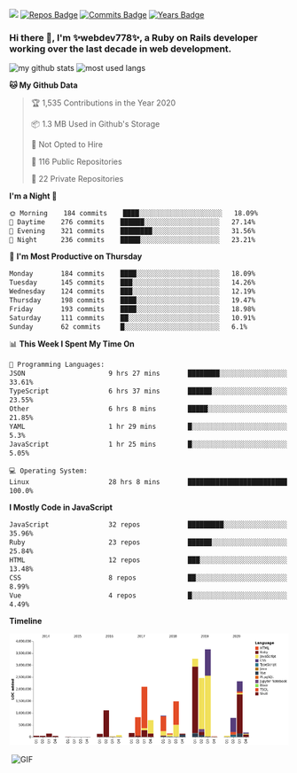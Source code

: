 ![](https://visitor-badge.glitch.me/badge?page_id=webdev778.webdev778)
[![Repos Badge](https://badges.pufler.dev/repos/webdev778)](https://badges.pufler.dev)
[![Commits Badge](https://badges.pufler.dev/commits/monthly/webdev778)](https://badges.pufler.dev)
[![Years Badge](https://badges.pufler.dev/years/webdev778)](https://badges.pufler.dev)
### Hi there 👋, I'm ✨webdev778✨, a Ruby on Rails developer working over the last decade in web development.


![my github stats](https://github-readme-stats.vercel.app/api?username=webdev778&show_icons=true&theme=tokyonight&line_height=27)
![most used langs](https://github-readme-stats.vercel.app/api/top-langs/?username=webdev778&hide=css,html&theme=tokyonight)

<!--START_SECTION:waka-->
**🐱 My Github Data** 

> 🏆 1,535 Contributions in the Year 2020
 > 
> 📦 1.3 MB Used in Github's Storage 
 > 
> 🚫 Not Opted to Hire
 > 
> 📜 116 Public Repositories 
 > 
> 🔑 22 Private Repositories  

**I'm a Night 🦉** 

```text
🌞 Morning    184 commits    ████░░░░░░░░░░░░░░░░░░░░░   18.09% 
🌆 Daytime    276 commits    ██████░░░░░░░░░░░░░░░░░░░   27.14% 
🌃 Evening    321 commits    ████████░░░░░░░░░░░░░░░░░   31.56% 
🌙 Night      236 commits    █████░░░░░░░░░░░░░░░░░░░░   23.21%

```
📅 **I'm Most Productive on Thursday** 

```text
Monday       184 commits    ████░░░░░░░░░░░░░░░░░░░░░   18.09% 
Tuesday      145 commits    ███░░░░░░░░░░░░░░░░░░░░░░   14.26% 
Wednesday    124 commits    ███░░░░░░░░░░░░░░░░░░░░░░   12.19% 
Thursday     198 commits    ████░░░░░░░░░░░░░░░░░░░░░   19.47% 
Friday       193 commits    ████░░░░░░░░░░░░░░░░░░░░░   18.98% 
Saturday     111 commits    ██░░░░░░░░░░░░░░░░░░░░░░░   10.91% 
Sunday       62 commits     █░░░░░░░░░░░░░░░░░░░░░░░░   6.1%

```


📊 **This Week I Spent My Time On** 

```text
💬 Programming Languages: 
JSON                     9 hrs 27 mins       ████████░░░░░░░░░░░░░░░░░   33.61% 
TypeScript               6 hrs 37 mins       ██████░░░░░░░░░░░░░░░░░░░   23.55% 
Other                    6 hrs 8 mins        █████░░░░░░░░░░░░░░░░░░░░   21.85% 
YAML                     1 hr 29 mins        █░░░░░░░░░░░░░░░░░░░░░░░░   5.3% 
JavaScript               1 hr 25 mins        █░░░░░░░░░░░░░░░░░░░░░░░░   5.05%

💻 Operating System: 
Linux                    28 hrs 8 mins       █████████████████████████   100.0%

```

**I Mostly Code in JavaScript** 

```text
JavaScript               32 repos            █████████░░░░░░░░░░░░░░░░   35.96% 
Ruby                     23 repos            ██████░░░░░░░░░░░░░░░░░░░   25.84% 
HTML                     12 repos            ███░░░░░░░░░░░░░░░░░░░░░░   13.48% 
CSS                      8 repos             ██░░░░░░░░░░░░░░░░░░░░░░░   8.99% 
Vue                      4 repos             █░░░░░░░░░░░░░░░░░░░░░░░░   4.49%

```


**Timeline**

![Chart not found](https://raw.githubusercontent.com/webdev778/webdev778/master/charts/bar_graph.png) 


<!--END_SECTION:waka-->

<img align="right" alt="GIF" src="https://github.com/webdev778/webdev778/blob/main/code.gif?raw=true" width="500" height="320" />

<!--
**webdev778/webdev778** is a ✨ _special_ ✨ repository because its `README.md` (this file) appears on your GitHub profile.

Here are some ideas to get you started:

- 🔭 I’m currently working on ...
- 🌱 I’m currently learning ...
- 👯 I’m looking to collaborate on ...
- 🤔 I’m looking for help with ...
- 💬 Ask me about ...
- 📫 How to reach me: ...
- 😄 Pronouns: ...
- ⚡ Fun fact: ...
-->
